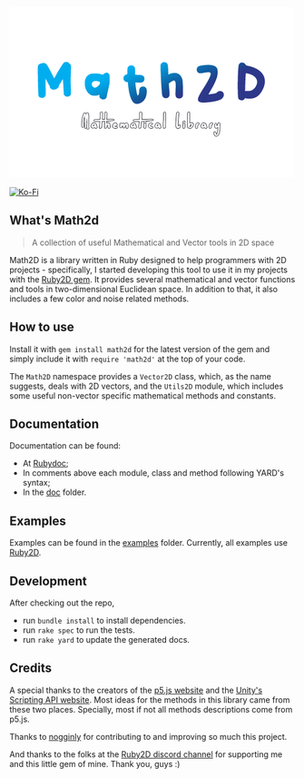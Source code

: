 ![math2d_logo](math2d_logo.png)

[![Ko-Fi](https://img.shields.io/static/v1?message=Buy%20me%20a%20coffee&logo=kofi&labelColor=ff5e5b&color=434B57&logoColor=white&label=%20)](https://ko-fi.com/ualacecafe)

## What's Math2d

> A collection of useful Mathematical and Vector tools in 2D space

Math2D is a library written in Ruby designed to help programmers with 2D projects - specifically, I started developing this tool to use it in my projects with the [Ruby2D gem](https://github.com/ruby2d/ruby2d). It provides several mathematical and vector functions and tools in two-dimensional Euclidean space. In addition to that, it also includes a few color and noise related methods.

## How to use

Install it with `gem install math2d` for the latest version of the gem and simply include it with `require 'math2d'` at the top of your code. 

The `Math2D` namespace provides a `Vector2D` class, which, as the name suggests, deals with 2D vectors, and the `Utils2D` module, which includes some useful non-vector specific mathematical methods and constants.

## Documentation

Documentation can be found:

- At [Rubydoc](https://www.rubydoc.info/gems/math2d);
- In comments above each module, class and method following YARD's syntax;
- In the [doc](doc/) folder.

## Examples

Examples can be found in the [examples](examples/) folder. Currently, all examples use [Ruby2D](https://github.com/ruby2d/ruby2d).

## Development

After checking out the repo, 
* run `bundle install` to install dependencies.
* run `rake spec` to run the tests. 
* run `rake yard` to update the generated docs.

## Credits

A special thanks to the creators of the [p5.js website](https://p5js.org/) and the [Unity's Scripting API website](https://docs.unity3d.com/ScriptReference/). Most ideas for the methods in this library came from these two places. Specially, most if not all methods descriptions come from p5.js.

Thanks to [nogginly](https://github.com/nogginly) for contributing to and improving so much this project.

And thanks to the folks at the [Ruby2D discord channel](https://discord.com/invite/QBWguEasV7) for supporting me and this little gem of mine. Thank you, guys :)
